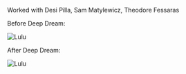 Worked with Desi Pilla, Sam Matylewicz, Theodore Fessaras

Before Deep Dream:

![Lulu](https://raw.githubusercontent.com/cath19/DSPS_cHarty/master/HW12/lulu.JPG)

After Deep Dream:

![Lulu](https://raw.githubusercontent.com/cath19/DSPS_cHarty/master/HW12/luluNeuron.png)
